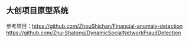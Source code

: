## 大创项目原型系统
参考项目：https://github.com/ZhouShichan/Financial-anomaly-detection    https://github.com/Zhu-Shatong/DynamicSocialNetworkFraudDetection
